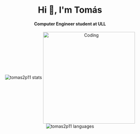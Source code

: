 <h1 align="center">Hi 👋, I'm Tomás</h1>
<h4 align="center">Computer Engineer student at ULL</h4>

<p align="center">
<img src="https://github-readme-stats.vercel.app/api?username=tomas2p11&show_icons=true&theme=dark&hide_border=true&locale=es" alt="tomas2p11 stats" />

<img align="center" alt="Coding" width="300" src="https://media.tenor.com/8XfhFrwNfv0AAAAC/space-pixel-art.gif"> 

<img src="https://github-readme-stats.vercel.app/api/top-langs/?username=tomas2p11&layout=compact&theme=dark&hide_border=true&locale=es" alt="tomas2p11 languages" />
</p>
